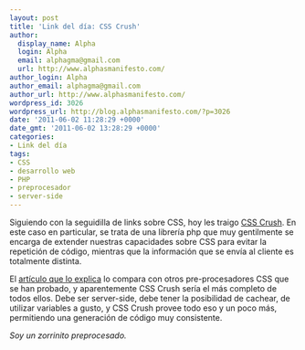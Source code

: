 ```yaml
---
layout: post
title: 'Link del día: CSS Crush'
author:
  display_name: Alpha
  login: Alpha
  email: alphagma@gmail.com
  url: http://www.alphasmanifesto.com/
author_login: Alpha
author_email: alphagma@gmail.com
author_url: http://www.alphasmanifesto.com/
wordpress_id: 3026
wordpress_url: http://blog.alphasmanifesto.com/?p=3026
date: '2011-06-02 11:28:29 +0000'
date_gmt: '2011-06-02 13:28:29 +0000'
categories:
- Link del día
tags:
- CSS
- desarrollo web
- PHP
- preprocesador
- server-side
---
```


Siguiendo con la seguidilla de links sobre CSS, hoy les traigo [CSS Crush](http://github.com/peteboere/css-crush/). En este caso en particular, se trata de una librería php que muy gentilmente se encarga de extender nuestras capacidades sobre CSS para evitar la repetición de código, mientras que la información que se envía al cliente es totalmente distinta.

El [artículo que lo explica](http://the-echoplex.net/log/css-crush) lo compara con otros pre-procesadores CSS que se han probado, y aparentemente CSS Crush sería el más completo de todos ellos. Debe ser server-side, debe tener la posibilidad de cachear, de utilizar variables a gusto, y CSS Crush provee todo eso y un poco más, permitiendo una generación de código muy consistente.

_Soy un zorrinito preprocesado._
